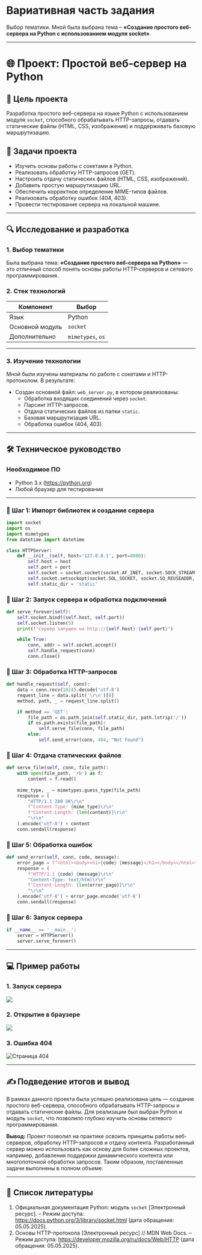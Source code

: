 # Вариативная часть задания  
Выбор тематики. Мной была выбрана тема – **«Создание простого веб-сервера на Python с использованием модуля socket»**.  

---

# 🌐 Проект: Простой веб-сервер на Python  

## 🎯 Цель проекта  
Разработка простого веб-сервера на языке Python с использованием модуля `socket`, способного обрабатывать HTTP-запросы, отдавать статические файлы (HTML, CSS, изображения) и поддерживать базовую маршрутизацию.  

## 🎯 Задачи проекта  
- Изучить основы работы с сокетами в Python.  
- Реализовать обработку HTTP-запросов (GET).  
- Настроить отдачу статических файлов (HTML, CSS, изображений).  
- Добавить простую маршрутизацию URL.  
- Обеспечить корректное определение MIME-типов файлов.  
- Реализовать обработку ошибок (404, 403).  
- Провести тестирование сервера на локальной машине.  

---

## 🔍 Исследование и разработка  

### 1. Выбор тематики  
Была выбрана тема: **«Создание простого веб-сервера на Python»** — это отличный способ понять основы работы HTTP-серверов и сетевого программирования.  

### 2. Стек технологий  

| Компонент       | Выбор                   |  
|-----------------|-------------------------|  
| Язык            | Python                  |  
| Основной модуль | `socket`                |  
| Дополнительно   | `mimetypes`, `os`       |  

---

### 3. Изучение технологии  
Мной были изучены материалы по работе с сокетами и HTTP-протоколом. В результате:  
- Создан основной файл: `web_server.py`, в котором реализованы:  
  - Обработка входящих соединений через `socket`.  
  - Парсинг HTTP-запросов.  
  - Отдача статических файлов из папки `static`.  
  - Базовая маршрутизация URL.  
  - Обработка ошибок (404, 403).  

---

## 🛠 Техническое руководство  

### Необходимое ПО  
- Python 3.x (https://python.org)  
- Любой браузер для тестирования  

---

### 🔧 Шаг 1: Импорт библиотек и создание сервера  

```python
import socket
import os
import mimetypes
from datetime import datetime

class HTTPServer:
    def __init__(self, host='127.0.0.1', port=8080):
        self.host = host
        self.port = port
        self.socket = socket.socket(socket.AF_INET, socket.SOCK_STREAM)
        self.socket.setsockopt(socket.SOL_SOCKET, socket.SO_REUSEADDR, 1)
        self.static_dir = 'static'
```

### 🔧 Шаг 2: Запуск сервера и обработка подключений  

```python
def serve_forever(self):
    self.socket.bind((self.host, self.port))
    self.socket.listen(5)
    print(f"Сервер запущен на http://{self.host}:{self.port}")

    while True:
        conn, addr = self.socket.accept()
        self.handle_request(conn)
        conn.close()
```

### 🔧 Шаг 3: Обработка HTTP-запросов  

```python
def handle_request(self, conn):
    data = conn.recv(1024).decode('utf-8')
    request_line = data.split('\r\n')[0]
    method, path, _ = request_line.split()

    if method == 'GET':
        file_path = os.path.join(self.static_dir, path.lstrip('/'))
        if os.path.exists(file_path):
            self.serve_file(conn, file_path)
        else:
            self.send_error(conn, 404, "Not Found")
```

### 🔧 Шаг 4: Отдача статических файлов  

```python
def serve_file(self, conn, file_path):
    with open(file_path, 'rb') as f:
        content = f.read()
    
    mime_type, _ = mimetypes.guess_type(file_path)
    response = (
        "HTTP/1.1 200 OK\r\n"
        f"Content-Type: {mime_type}\r\n"
        f"Content-Length: {len(content)}\r\n"
        "\r\n"
    ).encode('utf-8') + content
    conn.sendall(response)
```

### 🔧 Шаг 5: Обработка ошибок  

```python
def send_error(self, conn, code, message):
    error_page = f"<html><body><h1>{code} {message}</h1></body></html>"
    response = (
        f"HTTP/1.1 {code} {message}\r\n"
        "Content-Type: text/html\r\n"
        f"Content-Length: {len(error_page)}\r\n"
        "\r\n"
    ).encode('utf-8') + error_page.encode('utf-8')
    conn.sendall(response)
```

### 🔧 Шаг 6: Запуск сервера  

```python
if __name__ == '__main__':
    server = HTTPServer()
    server.serve_forever()
```

---

## 💻 Пример работы  

### 1. Запуск сервера  
<img src = "media/start.png">  

### 2. Открытие в браузере  
<img src = "media/site.png">  

### 3. Ошибка 404  
![Страница 404](https://example.com/404_error.png)  

---

## ✍ Подведение итогов и вывод  

В рамках данного проекта была успешно реализована цель — создание простого веб-сервера, способного обрабатывать HTTP-запросы и отдавать статические файлы. Для реализации был выбран Python и модуль `socket`, что позволило глубоко изучить основы сетевого программирования.  

**Вывод:** Проект позволил на практике освоить принципы работы веб-серверов, обработку HTTP-запросов и отдачу контента. Разработанный сервер можно использовать как основу для более сложных проектов, например, добавления поддержки динамического контента или многопоточной обработки запросов. Таким образом, поставленные задачи выполнены в полном объеме.  

---

## 📄 Список литературы  
1. Официальная документация Python: модуль `socket` [Электронный ресурс]. – Режим доступа: https://docs.python.org/3/library/socket.html (дата обращения: 05.05.2025).  
2. Основы HTTP-протокола [Электронный ресурс] // MDN Web Docs. – Режим доступа: https://developer.mozilla.org/ru/docs/Web/HTTP (дата обращения: 05.05.2025).
